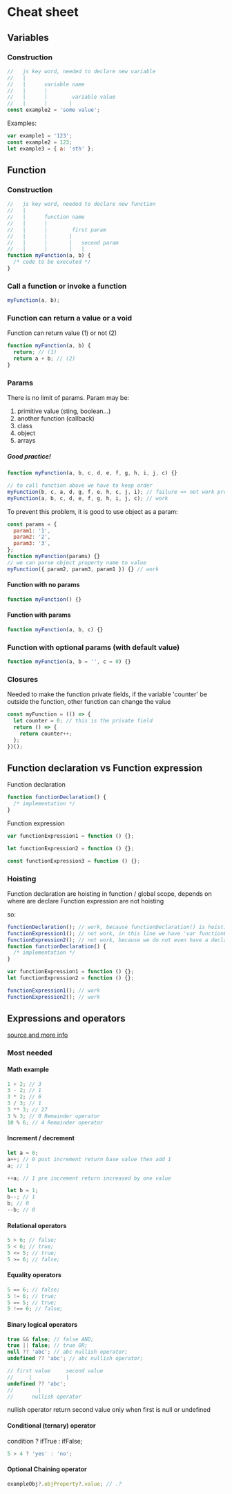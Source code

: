 # Cheat sheet

## Variables

### Construction

```javascript
//   js key word, needed to declare new variable
//   |
//   |      variable name
//   |      |
//   |      |        variable value
//   |      |       |
const example2 = 'some value';
```

Examples:

```javascript
var example1 = '123';
const example2 = 123;
let example3 = { a: 'sth' };
```

## Function

### Construction

```javascript
//   js key word, needed to declare new function
//   |
//   |      function name
//   |      |
//   |      |        first param
//   |      |       |
//   |      |       |   second param
//   |      |       |   |
function myFunction(a, b) {
  /* code to be executed */
}
```

### Call a function or invoke a function

```javascript
myFunction(a, b);
```

### Function can return a value or a void

Function can return value (1) or not (2)

```javascript
function myFunction(a, b) {
  return; // (1)
  return a + b; // (2)
}
```

### Params

There is no limit of params.
Param may be:

1.  primitive value (sting, boolean...)
2.  another function (callback)
3.  class
4.  object
5.  arrays

##### Good practice!

```javascript
function myFunction(a, b, c, d, e, f, g, h, i, j, c) {}

// to call function above we have to keep order
myFunction(b, c, a, d, g, f, e, h, c, j, i); // failure => not work properly
myFunction(a, b, c, d, e, f, g, h, i, j, c); // work
```

To prevent this problem, it is good to use object as a param:

```javascript
const params = {
  param1: '1',
  param2: '2',
  param3: '3',
};
function myFunction(params) {}
// we can parse object property name to value
myFunction({ param2, param3, param1 }) {} // work
```

#### Function with no params

```javascript
function myFunction() {}
```

#### Function with params

```javascript
function myFunction(a, b, c) {}
```

### Function with optional params (with default value)

```javascript
function myFunction(a, b = '', c = 0) {}
```

### Closures

Needed to make the function private fields, if the variable 'counter' be outside the function,
other function can change the value

```javascript
const myFunction = (() => {
  let counter = 0; // this is the private field
  return () => {
    return counter++;
  };
})();
```

## Function declaration vs Function expression

Function declaration

```javascript
function functionDeclaration() {
  /* implementation */
}
```

Function expression

```javascript
var functionExpression1 = function () {};

let functionExpression2 = function () {};

const functionExpression3 = function () {};
```

### Hoisting

Function declaration are hoisting in function / global scope, depends on where are declare
Function expression are not hoisting

so:

```javascript
functionDeclaration(); // work, because functionDeclaration() is hoisting with declaration (implementation)
functionExpression1(); // not work, in this line we have 'var functionExpression1 = undefined' || refers to 'var'
functionExpression2(); // not work, because we do not even have a declaration || refers to 'let' or 'const'
function functionDeclaration() {
  /* implementation */
}

var functionExpression1 = function () {};
let functionExpression2 = function () {};

functionExpression1(); // work
functionExpression2(); // work
```

## Expressions and operators

[source and more info](https://developer.mozilla.org/en-US/docs/Web/JavaScript/Reference/Operators)

### Most needed

#### Math example

```javascript
1 + 2; // 3
3 - 2; // 1
3 * 2; // 6
3 / 3; // 1
3 ** 3; // 27
3 % 3; // 0 Remainder operator
10 % 6; // 4 Remainder operator
```

#### Increment / decrement

```javascript
let a = 0;
a++; // 0 post increment return base value then add 1
a; // 1

++a; // 1 pre increment return increased by one value

let b = 1;
b--; // 1
b; // 0
--b; // 0
```

#### Relational operators

```javascript
5 > 6; // false;
5 < 6; // true;
5 <= 5; // true;
5 >= 6; // false;
```

#### Equality operators

```javascript
5 == 6; // false;
5 != 6; // true;
5 == 5; // true;
5 !== 6; // false;
```

#### Binary logical operators

```javascript
true && false; // false AND;
true || false; // true OR;
null ?? 'abc'; // abc nullish operator;
undefined ?? 'abc'; // abc nullish operator;
```

```javascript
// first value     second value
//     |           |
undefined ?? 'abc';
//        |
//      nullish operator
```

nullish operator return second value only when first is null or undefined

#### Conditional (ternary) operator

condition ? ifTrue : ifFalse;

```javascript
5 > 4 ? 'yes' : 'no';
```

#### Optional Chaining operator

```javascript
exampleObj?.objProperty?.value; // .?
```

